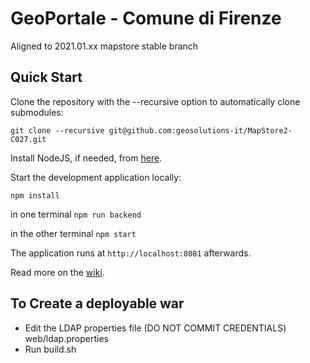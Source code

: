 GeoPortale - Comune di Firenze
==========

Aligned to 2021.01.xx mapstore stable branch

Quick Start
------------

Clone the repository with the --recursive option to automatically clone submodules:

`git clone --recursive git@github.com:geosolutions-it/MapStore2-C027.git`

Install NodeJS, if needed, from [here](https://nodejs.org/en/blog/release/v0.12.7/).

Start the development application locally:

`npm install`

in one terminal
`npm run backend`

in the other terminal
`npm start`

The application runs at `http://localhost:8081` afterwards.

Read more on the [wiki](git@github.com:geosolutions-it/MapStore2-C027.git/wiki).

To Create a deployable war
--------------------------

 - Edit the LDAP properties file (DO NOT COMMIT CREDENTIALS) web/ldap.properties
 - Run build.sh
